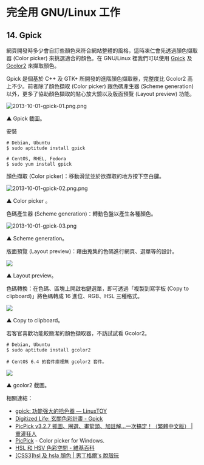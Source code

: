 # 完全用 GNU/Linux 工作
 
## 14. Gpick
網頁開發時多少會自訂些顏色來符合網站整體的風格，這時凍仁會先透過顏色擷取器 (Color picker) 來挑選適合的顏色。在 GNU/Linux 裡我們可以使用 [Gpick](http://code.google.com/p/gpick/) 及 [Gcolor2](http://gcolor2.sourceforge.net/) 來擷取顏色。

Gpick 是個基於 C++ 及 GTK+ 所開發的進階顏色擷取器，完整度比 Gcolor2 高上不少。前者除了顏色擷取 (Color picker) 跟色碼產生器 (Scheme generation) 以外，更多了協助顏色擷取的貼心放大鏡以及版面預覽 (Layout preview) 功能。

![2013-10-01-gpick-01.png.png](https://lh6.googleusercontent.com/-5KUR5UTNRs0/Ukrwz_9wDNI/AAAAAAAAV0w/CtJGFUmASr0/s640/2013-10-01-gpick-01.png.png)

▲ Gpick 截圖。

安裝

    # Debian, Ubuntu  
    $ sudo aptitude install gpick  
      
    # CentOS, RHEL, Fedora  
    $ sudo yum install gpick  

顏色擷取 (Color picker)：移動滑鼠並於欲擷取的地方按下空白鍵。

![2013-10-01-gpick-02.png.png](https://lh5.googleusercontent.com/-P4bK10f3_9g/Ukrw0J0GUMI/AAAAAAAAV00/zlvmmIaMTK0/s640/2013-10-01-gpick-02.png.png)

▲ Color picker 。

 色碼產生器 (Scheme generation)：轉動色盤以產生各種顏色。

![2013-10-01-gpick-03.png](https://lh4.googleusercontent.com/-2R1ek86eC8M/Ukry57pOOkI/AAAAAAAAV1E/d9ZjHKMzTrE/s640/2013-10-01-gpick-03.png)

▲ Scheme generation。

版面預覽 (Layout preview)：藉由蒐集的色碼進行網頁、選單等的設計。

![](https://lh5.googleusercontent.com/-mFTYyxDLClM/Ukry6Oy-c_I/AAAAAAAAV1I/RmCO0CMyU78/s640/2013-10-01-gpick-04.png)

▲ Layout preview。

色碼轉換：在色碼、區塊上開啟右鍵選單，即可透過「複製到寫字板 (Copy to clipboard)」將色碼轉成 16 進位、RGB、HSL 三種格式。

![](https://lh5.googleusercontent.com/-aKJ20Nnuztc/UksLBP8FBhI/AAAAAAAAV1Y/lmuwfzSpl7g/s640/2013-10-01-gpick-05.png)

▲ Copy to clipboard。

若客官喜歡功能較簡潔的顏色擷取器，不訪試試看 Gcolor2。

    # Debian, Ubuntu  
    $ sudo aptitude install gcolor2  
      
    # CentOS 6.4 的套件庫裡無 gcolor2 套件。  

![](https://lh5.googleusercontent.com/-BJr1kBFlCQs/UkrwzlkcfII/AAAAAAAAV0o/G6-YzAYw1d4/s640/2013-10-01-gcolor2-01.png)

▲ gcolor2 截圖。

相關連結：

- [gpick: 功能强大的拾色器 — LinuxTOY](http://linuxtoy.org/archives/gpick.html)
- [Digitized Life: 玄關色彩計畫 - Gpick](http://digitized-life.blogspot.tw/2012/09/blog-post_30.html)
- [PicPick v3.2.7 抓圖、圈選、畫箭頭、加註解…一次搞定！（繁體中文版） | 重灌狂人](http://briian.com/?p=6086)
- [PicPick](http://www.picpick.org/en/) - Color picker for Windows.
- [HSL 和 HSV 色彩空間 - 維基百科](http://zh.wikipedia.org/wiki/HSL%E5%92%8CHSV%E8%89%B2%E5%BD%A9%E7%A9%BA%E9%97%B4)
- [[CSS3]hsl 及 hsla 顏色 | 男丁格爾's 脫殼玩](http://abgne.tw/css/css3-lab/css3-hsl-hsla-color.html)
